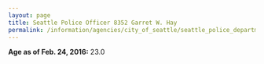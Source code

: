 ```yaml
---
layout: page
title: Seattle Police Officer 8352 Garret W. Hay
permalink: /information/agencies/city_of_seattle/seattle_police_department/copbook/8352/
---
```


**Age as of Feb. 24, 2016:** 23.0
